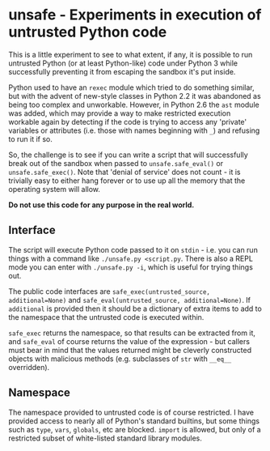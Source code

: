 unsafe - Experiments in execution of untrusted Python code
==========================================================

This is a little experiment to see to what extent, if any, it is possible to
run untrusted Python (or at least Python-like) code under Python 3 while
successfully preventing it from escaping the sandbox it's put inside.

Python used to have an `rexec` module which tried to do something similar, but
with the advent of new-style classes in Python 2.2 it was abandoned as being
too complex and unworkable. However, in Python 2.6 the `ast` module was added,
which may provide a way to make restricted execution workable again by
detecting if the code is trying to access any 'private' variables or attributes
(i.e. those with names beginning with `_`) and refusing to run it if so.

So, the challenge is to see if you can write a script that will successfully
break out of the sandbox when passed to `unsafe.safe_eval()` or
`unsafe.safe_exec()`. Note that 'denial of service' does not count - it is
trivially easy to either hang forever or to use up all the memory that the
operating system will allow.

**Do not use this code for any purpose in the real world.**


Interface
---------

The script will execute Python code passed to it on `stdin` - i.e. you can run
things with a command like `./unsafe.py <script.py`. There is also a REPL mode
you can enter with `./unsafe.py -i`, which is useful for trying things out.

The public code interfaces are `safe_exec(untrusted_source, additional=None)`
and `safe_eval(untrusted_source, additional=None)`. If `additional` is provided
then it should be a dictionary of extra items to add to the namespace that the
untrusted code is executed within.

`safe_exec` returns the namespace, so that results can be extracted from it,
and `safe_eval` of course returns the value of the expression - but callers
must bear in mind that the values returned might be cleverly constructed
objects with malicious methods (e.g. subclasses of `str` with `__eq__`
overridden).


Namespace
---------

The namespace provided to untrusted code is of course restricted. I have
provided access to nearly all of Python's standard builtins, but some things
such as `type`, `vars`, `globals`, etc are blocked. `import` is allowed,
but only of a restricted subset of white-listed standard library modules.
